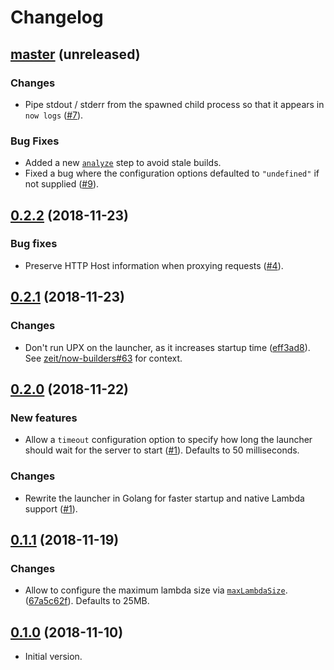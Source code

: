 # Changelog

## [master](https://github.com/anmonteiro/now-static-bin/compare/0.2.2...HEAD)  (unreleased)

### Changes

- Pipe stdout / stderr from the spawned child process so that it appears in `now
  logs` ([#7](https://github.com/anmonteiro/now-static-bin/pull/7)).

### Bug Fixes

- Added a new
  [`analyze`](https://zeit.co/docs/v2/deployments/builders/developer-guide/#defining-the-analyze-step)
  step to avoid stale builds.
- Fixed a bug where the configuration options defaulted to `"undefined"` if not
  supplied ([#9](https://github.com/anmonteiro/now-static-bin/pull/9)).

## [0.2.2](https://github.com/anmonteiro/now-static-bin/compare/0.2.1...0.2.2) (2018-11-23)

### Bug fixes

- Preserve HTTP Host information when proxying requests
  ([#4](https://github.com/anmonteiro/now-static-bin/pull/4)).

## [0.2.1](https://github.com/anmonteiro/now-static-bin/compare/0.2.0...0.2.1) (2018-11-23)

### Changes

- Don't run UPX on the launcher, as it increases startup time
  ([eff3ad8](https://github.com/anmonteiro/now-static-bin/commit/eff3ad83adf77a8b4b642e2f7009d876e8db0d57)).
  See [zeit/now-builders#63](https://github.com/zeit/now-builders/issues/63) for
  context.

## [0.2.0](https://github.com/anmonteiro/now-static-bin/compare/0.1.1...0.2.0) (2018-11-22)

### New features

- Allow a `timeout` configuration option to specify how long the launcher should
  wait for the server to start
  ([#1](https://github.com/anmonteiro/now-static-bin/pull/1)). Defaults to 50
  milliseconds.

### Changes

- Rewrite the launcher in Golang for faster startup and native Lambda support
  ([#1](https://github.com/anmonteiro/now-static-bin/pull/1)).

## [0.1.1](https://github.com/anmonteiro/now-static-bin/compare/0.1.0...0.1.1) (2018-11-19)

### Changes

- Allow to configure the maximum lambda size via
  [`maxLambdaSize`](https://zeit.co/docs/v2/deployments/concepts/lambdas/#maximum-bundle-size).
  ([67a5c62f](https://github.com/anmonteiro/now-static-bin/commit/67a5c62f7d86e18e9c5d867c7bf8c11005eebcdd)).
  Defaults to 25MB.

## [0.1.0](https://github.com/anmonteiro/now-static-bin/releases/tag/0.1.0) (2018-11-10)

- Initial version.
